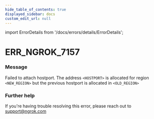 ```yaml
---
hide_table_of_contents: true
displayed_sidebar: docs
custom_edit_url: null
---
```


import ErrorDetails from '/docs/errors/details/ErrorDetails';

# ERR_NGROK_7157

### Message
Failed to attach hostport. The address `<HOSTPORT>` is allocated for region `<NEW_REGION>` but the previous hostport is allocated in `<OLD_REGION>`

### Further help
If you're having trouble resolving this error, please reach out to [support@ngrok.com](mailto:support@ngrok.com?subject=Help%20with%20ERR_NGROK_7157)

<ErrorDetails error='err_ngrok_7157' />
